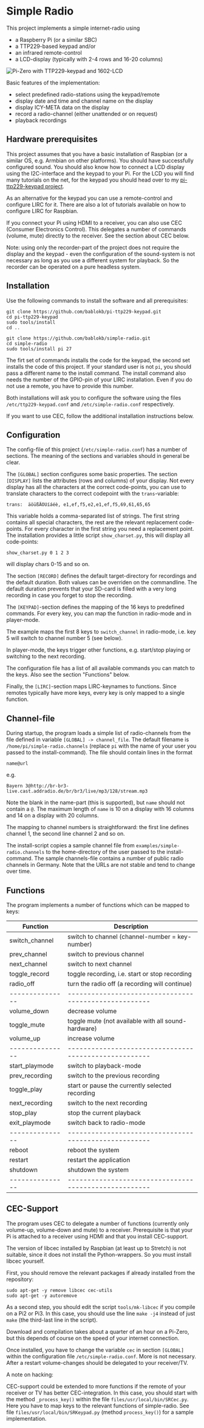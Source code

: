 Simple Radio
============

This project implements a simple internet-radio using

  - a Raspberry Pi (or a similar SBC)
  - a TTP229-based keypad and/or
  - an infrared remote-control
  - a LCD-display (typically with 2-4 rows and 16-20 columns)

![](images/simple-radio.jpg "Pi-Zero with TTP229-keypad and 1602-LCD")

Basic features of the implementation:

  - select predefined radio-stations using the keypad/remote
  - display date and time and channel name on the display
  - display ICY-META data on the display
  - record a radio-channel (either unattended or on request)
  - playback recordings


Hardware prerequisites
----------------------

This project assumes that you have a basic installation of Raspbian
(or a similar OS, e.g. Armbian on other platforms). You should have
successfully configured sound. You should also know how to connect
a LCD display using the I2C-interface and the keypad to your Pi.
For the LCD you will find many tutorials on the net, for the keypad
you should head over to my
[pi-ttp229-keypad project](https://github.com/bablokb/pi-ttp229-keypad "keypad-project").

As an alternative for the keypad you can use a remote-control and
configure LIRC for it. There are also a lot of tutorials available on
how to configure LIRC for Raspbian.

If you connect your Pi using HDMI to a receiver, you can also use
CEC (Consumer Electronics Control). This delegates a number of commands
(volume, mute) directly to the receiver. See the section about CEC below.

Note: using only the recorder-part of the project does not require
the display and the keypad - even the configuration of the sound-system
is not necessary as long as you use a different system for playback. So
the recorder can be operated on a pure headless system.


Installation
------------

Use the following commands to install the software and all prerequisites:

    git clone https://github.com/bablokb/pi-ttp229-keypad.git
    cd pi-ttp229-keypad
    sudo tools/install
    cd ..

    git clone https://github.com/bablokb/simple-radio.git
    cd simple-radio
    sudo tools/install pi 27

The firt set of commands installs the code for the keypad, the second set
installs the code of this project. If your standard user is not `pi`,
you should pass a different name to the install command. The install command
also needs the number of the GPIO-pin of your LIRC installation. Even if
you do not use a remote, you have to provide this number.

Both installations will ask you to configure the software using the files
`/etc/ttp229-keypad.conf` and `/etc/simple-radio.conf` respectively.

If you want to use CEC, follow the additional installation instructions
below.


Configuration
-------------

The config-file of this project (`/etc/simple-radio.conf`) has a number of
sections. The meaning of the sections and variables should in general be
clear.

The `[GLOBAL]` section configures some basic properties. The section
`[DISPLAY]` lists the attributes (rows and columns) of your
display. Not every display has all the characters at the correct
code-points, you can use to translate characters to the correct
codepoint with the `trans`-variable:

    trans:  äöüßÄÖÜíáéè, e1,ef,f5,e2,e1,ef,f5,69,61,65,65

This variable holds a comma-separated list of strings. The first string
contains all special characters, the rest are the relevant replacement
code-points. For every character in the first string you need a
replacement point. The installation provides a little script `show_charset.py`,
this will display all code-points:

    show_charset.py 0 1 2 3

will display chars 0-15 and so on.

The section `[RECORD]` defines the default target-directory for recordings
and the default duration. Both values can be overriden on the commandline.
The default duration prevents that your SD-card is filled with a very
long recording in case you forget to stop the recording.

The `[KEYPAD]`-section defines the mapping of the 16 keys to predefined
commands. For every key, you can map the function in radio-mode and in
player-mode.

The example maps the first 8 keys to `switch_channel` in radio-mode, i.e.
key 5 will switch to channel number 5 (see below).

In player-mode, the keys trigger other functions, e.g. start/stop playing
or switching to the next recording.

The configuration file has a list of all available commands you can match
to the keys. Also see the section "Functions" below.

Finally, the `[LIRC]`-section maps LIRC-keynames to functions. Since remotes
typically have more keys, every key is only mapped to a single function.


Channel-file
------------

During startup, the program loads a simple list of radio-channels from
the file defined in variable `[GLOBAL] -> channel_file`. The default filename
is `/home/pi/simple-radio.channels` (replace `pi` with the name of your user
you passed to the install-command). The file should contain lines in
the format

    name@url

e.g.

    Bayern 3@http://br-br3-live.cast.addradio.de/br/br3/live/mp3/128/stream.mp3

Note the blank in the name-part (this is supported), but `name` should not
contain a `@`. The maximum length of `name` is 10 on a display with 16 columns
and 14 on a display with 20 columns.

The mapping to channel numbers is straightforward: the first line defines
channel 1, the second line channel 2 and so on.

The install-script copies a sample channel file from
`examples/simple-radio.channels` to the home-directory of the user passed
to the install-command. The sample channels-file contains a number
of public radio channels in Germany. Note that the URLs are not
stable and tend to change over time.


Functions
---------

The program implements a number of functions which can be mapped to keys:

| Function       | Description                                         |
| ---------------|-----------------------------------------------------|
| switch_channel | switch to channel (channel-number = key-number)     |
| prev_channel   | switch to previous channel                          |
| next_channel   | switch to next channel                              |
| toggle_record  | toggle recording, i.e. start or stop recording      |
| radio_off      | turn the radio off (a recording will continue)      |
| ---------------|-----------------------------------------------------|
| volume_down    | decrease volume                                     |
| toggle_mute    | toggle mute (not available with all sound-hardware) |
| volume_up      | increase volume                                     |
| ---------------|-----------------------------------------------------|
| start_playmode | switch to playback-mode                             |
| prev_recording | switch to the previous recording                    |
| toggle_play    | start or pause the currently selected recording     |
| next_recording | switch to the next recording                        |
| stop_play      | stop the current playback                           |
| exit_playmode  | switch back to radio-mode                           |
| ---------------|-----------------------------------------------------|
| reboot         | reboot the system                                   |
| restart        | restart the application                             |
| shutdown       | shutdown the system                                 |
| ---------------|-----------------------------------------------------|


CEC-Support
-----------

The program uses CEC to delegate a number of functions (currently only
volume-up, volume-down and mute) to a receiver. Prerequisite is that
your Pi is attached to a receiver using HDMI and that you install
CEC-support.

The version of libcec installed by Raspbian (at least up to Stretch)
is not suitable, since it does not install the Python-wrappers. So
you must install libcec yourself.

First, you should remove the relevant packages if already installed
from the repository:

    sudo apt-get -y remove libcec cec-utils
    sudo apt-get -y autoremove

As a second step, you should edit the script `tools/mk-libcec` if you
compile on a Pi2 or Pi3. In this case, you should use the line
`make -j4` instead of just `make` (the third-last line in the script).

Download and compilation takes about a quarter of an hour on a Pi-Zero,
but this depends of course on the speed of your internet connection.

Once installed, you have to change the variable `cec` in section
`[GLOBAL]` within the configuration file `/etc/simple-radio.conf`. More
is not necessary. After a restart volume-changes should be delegated
to your receiver/TV.

A note on hacking:

CEC-support could be extended to more functions if the remote of your
receiver or TV has better CEC-integration. In this case, you should
start with the method `_process_key()` within the file
`files/usr/local/bin/SRCec.py`. Here you have to map keys to the
relevant functions of simple-radio. See file `files/usr/local/bin/SRKeypad.py`
(method `process_key()`) for a sample implementation.
